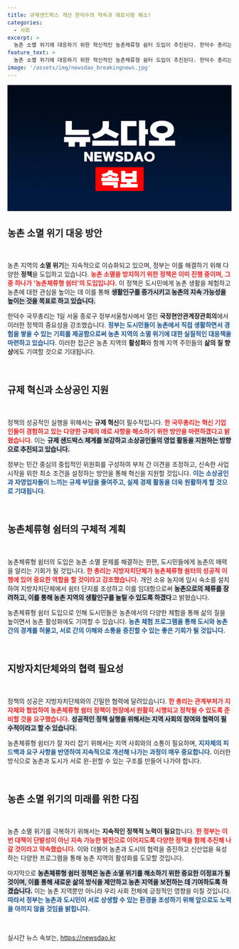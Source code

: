 ```yaml
---
title: 규제샌드박스 개선 한덕수의 약속과 애로사항 해소!
categories:
  - 사회
excerpt: >
  농촌 소멸 위기에 대응하기 위한 혁신적인 농촌체류형 쉼터 도입이 추진된다. 한덕수 총리는 이 쉼터가 도시민에게 농촌 체험 기회를 제공하고, 인구 유입을 촉진할 것이라 강조했다.
feature_text: >
  농촌 소멸 위기에 대응하기 위한 혁신적인 농촌체류형 쉼터 도입이 추진된다. 한덕수 총리는 이 쉼터가 도시민에게 농촌 체험 기회를 제공하고, 인구 유입을 촉진할 것이라 강조했다.
image: '/assets/img/newsdao_breakingnews.jpg'
---
```


<p><img src="/assets/img/newsdao_breakingnews.jpg" alt="firstkoreanews 속보" /></p>

<h2 data-ke-size="size26">농촌 소멸 위기 대응 방안</h2>

<p data-ke-size="size16">&nbsp;</p>

<p>농촌 지역의 <b>소멸 위기</b>는 지속적으로 이슈화되고 있으며, 정부는 이를 해결하기 위해 다양한 <b>정책</b>을 도입하고 있습니다. <b><span style="color: #ee2323;">농촌 소멸을 방지하기 위한 정책은 이미 진행 중이며, 그중 하나가 '농촌체류형 쉼터'의 도입입니다.</span></b> 이 정책은 도시민에게 농촌 생활을 체험하고 농촌에 대한 관심을 높이는 데 이를 통해 <b><span style="background-color: #21538527;">생활인구를 증가시키고 농촌의 지속 가능성을 높이는 것을 목표로 하고 있습니다.</span></b> </p>

<p>한덕수 국무총리는 1일 서울 종로구 정부서울청사에서 열린 <b>국정현안관계장관회의</b>에서 이러한 정책의 중요성을 강조했습니다. <b><span style="color: #1a5490;">정부는 도시민들이 농촌에서 직접 생활하면서 경험을 쌓을 수 있는 기회를 제공함으로써 농촌 지역의 소멸 위기에 대한 실질적인 대응책을 마련하고 있습니다.</span></b> 이러한 접근은 농촌 지역의 <b>활성화</b>와 함께 지역 주민들의 <b>삶의 질 향상</b>에도 기여할 것으로 기대됩니다.</p>

<p data-ke-size="size16">&nbsp;</p>

<h2 data-ke-size="size26">규제 혁신과 소상공인 지원</h2>

<p data-ke-size="size16">&nbsp;</p>

<p>정책의 성공적인 실행을 위해서는 <b>규제 혁신</b>이 필수적입니다. <b><span style="color: #ee2323;">한 국무총리는 혁신 기업인들이 경험하고 있는 다양한 규제의 애로 사항을 해소하기 위한 방안을 마련하겠다고 밝혔습니다.</span></b> 이는 <b><span style="background-color: #21538527;">규제 샌드박스 체계를 보강하고 소상공인들의 영업 활동을 지원하는 방향으로 추진되고 있습니다.</span></b> </p>

<p>정부는 민간 중심의 중립적인 위원회를 구성하여 부처 간 이견을 조정하고, 신속한 사업 시작을 위한 최소 조건을 설정하는 방안을 통해 혁신을 지원할 것입니다. <b><span style="color: #1a5490;">이는 소상공인과 자영업자들이 느끼는 규제 부담을 줄여주고, 실제 경제 활동을 더욱 원활하게 할 것으로 기대됩니다.</span></b></p>

<p data-ke-size="size16">&nbsp;</p>

<h2 data-ke-size="size26">농촌체류형 쉼터의 구체적 계획</h2>

<p data-ke-size="size16">&nbsp;</p>

<p>농촌체류형 쉼터의 도입은 농촌 소멸 문제를 해결하는 한편, 도시민들에게 농촌의 매력을 알리는 기회가 될 것입니다. <b><span style="color: #ee2323;">한 총리는 지방자치단체가 농촌체류형 쉼터의 성공적 이행에 있어 중요한 역할을 할 것이라고 강조했습니다.</span></b> 개인 소유 농지에 임시 숙소를 설치하여 지방자치단체에서 쉼터 단지를 조성하고 이를 임대함으로써 <b><span style="background-color: #21538527;">농촌으로의 체류를 장려하고, 이를 통해 농촌 지역의 생활인구를 늘릴 수 있도록 하겠다</span></b>고 밝혔습니다.</p>

<p>농촌체류형 쉼터 도입으로 인해 도시민들은 농촌에서의 다양한 체험을 통해 삶의 질을 높이면서 농촌 활성화에도 기여할 수 있습니다. <b><span style="color: #1a5490;">농촌 체험 프로그램을 통해 도시와 농촌 간의 경계를 허물고, 서로 간의 이해와 소통을 증진할 수 있는 좋은 기회가 될 것입니다.</span></b></p>

<p data-ke-size="size16">&nbsp;</p>

<h2 data-ke-size="size26">지방자치단체와의 협력 필요성</h2>

<p data-ke-size="size16">&nbsp;</p>

<p>정책의 성공은 지방자치단체와의 긴밀한 협력에 달려있습니다. <b><span style="color: #ee2323;">한 총리는 관계부처가 지자체와 협업하여 농촌체류형 쉼터 정책이 현장에서 원활히 시행되고 정착될 수 있도록 준비할 것을 요구했습니다.</span></b> <b><span style="background-color: #21538527;">성공적인 정책 실행을 위해서는 지역 사회의 참여와 협력이 필수적이라고 할 수 있습니다.</span></b> </p>

<p>농촌체류형 쉼터가 잘 자리 잡기 위해서는 지역 사회와의 소통이 필요하며, <b><span style="color: #1a5490;">지자체의 피드백과 요구 사항을 반영하여 지속적으로 개선해 나가는 과정이 매우 중요합니다.</span></b> 이러한 방식으로 농촌과 도시가 서로 윈-윈할 수 있는 구조를 만들어 나가야 합니다.</p>

<p data-ke-size="size16">&nbsp;</p>

<h2 data-ke-size="size26">농촌 소멸 위기의 미래를 위한 다짐</h2>

<p data-ke-size="size16">&nbsp;</p>

<p>농촌 소멸 위기를 극복하기 위해서는 <b>지속적인 정책적 노력이 필요</b>합니다. <b><span style="color: #ee2323;">한 정부는 이번 대책이 단발성이 아닌 지속 가능한 발전으로 이어지도록 다양한 정책을 함께 추진해 나갈 것이라고 약속했습니다.</span></b> 이와 더불어 농촌과 도시의 협력을 증진하고 신산업을 육성하는 다양한 프로그램을 통해 농촌 지역의 활성화를 도모할 것입니다.</p>

<p>마지막으로 <b><span style="background-color: #21538527;">농촌체류형 쉼터 정책은 농촌 소멸 위기를 해소하기 위한 중요한 이정표가 될 것이며, 이를 통해 새로운 삶의 방식을 제안하고 농촌 지역을 보전하는 데 기여하도록 하겠습니다.</span></b> 이는 농촌 지역뿐만 아니라 우리 사회 전체에 긍정적인 영향을 미칠 것입니다.  <b><span style="color: #1a5490;">따라서 정부는 농촌과 도시민이 서로 상생할 수 있는 환경을 조성하기 위해 앞으로도 노력을 아끼지 않을 것임을 밝힙니다.</span></b></p>

<p data-ke-size="size16">&nbsp;</p>
실시간 뉴스 속보는, <a href="https://newsdao.kr" rel="dofollow">https://newsdao.kr</a>


